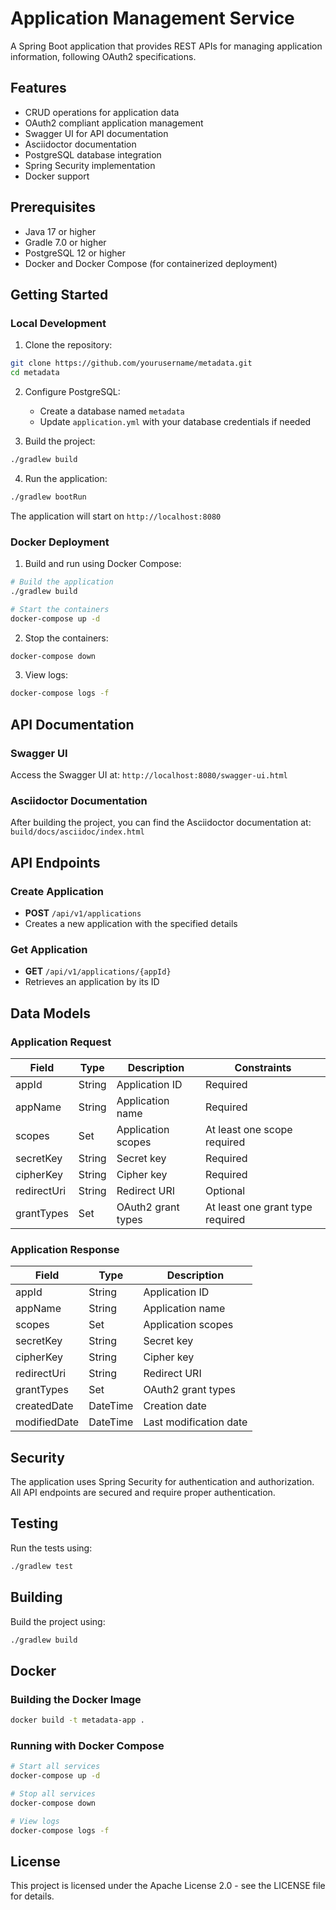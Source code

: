 # Application Management Service

A Spring Boot application that provides REST APIs for managing application information, following OAuth2 specifications.

## Features

- CRUD operations for application data
- OAuth2 compliant application management
- Swagger UI for API documentation
- Asciidoctor documentation
- PostgreSQL database integration
- Spring Security implementation
- Docker support

## Prerequisites

- Java 17 or higher
- Gradle 7.0 or higher
- PostgreSQL 12 or higher
- Docker and Docker Compose (for containerized deployment)

## Getting Started

### Local Development

1. Clone the repository:
```bash
git clone https://github.com/yourusername/metadata.git
cd metadata
```

2. Configure PostgreSQL:
   - Create a database named `metadata`
   - Update `application.yml` with your database credentials if needed

3. Build the project:
```bash
./gradlew build
```

4. Run the application:
```bash
./gradlew bootRun
```

The application will start on `http://localhost:8080`

### Docker Deployment

1. Build and run using Docker Compose:
```bash
# Build the application
./gradlew build

# Start the containers
docker-compose up -d
```

2. Stop the containers:
```bash
docker-compose down
```

3. View logs:
```bash
docker-compose logs -f
```

## API Documentation

### Swagger UI
Access the Swagger UI at: `http://localhost:8080/swagger-ui.html`

### Asciidoctor Documentation
After building the project, you can find the Asciidoctor documentation at:
`build/docs/asciidoc/index.html`

## API Endpoints

### Create Application
- **POST** `/api/v1/applications`
- Creates a new application with the specified details

### Get Application
- **GET** `/api/v1/applications/{appId}`
- Retrieves an application by its ID

## Data Models

### Application Request
| Field | Type | Description | Constraints |
|-------|------|-------------|-------------|
| appId | String | Application ID | Required |
| appName | String | Application name | Required |
| scopes | Set<String> | Application scopes | At least one scope required |
| secretKey | String | Secret key | Required |
| cipherKey | String | Cipher key | Required |
| redirectUri | String | Redirect URI | Optional |
| grantTypes | Set<String> | OAuth2 grant types | At least one grant type required |

### Application Response
| Field | Type | Description |
|-------|------|-------------|
| appId | String | Application ID |
| appName | String | Application name |
| scopes | Set<String> | Application scopes |
| secretKey | String | Secret key |
| cipherKey | String | Cipher key |
| redirectUri | String | Redirect URI |
| grantTypes | Set<String> | OAuth2 grant types |
| createdDate | DateTime | Creation date |
| modifiedDate | DateTime | Last modification date |

## Security

The application uses Spring Security for authentication and authorization. All API endpoints are secured and require proper authentication.

## Testing

Run the tests using:
```bash
./gradlew test
```

## Building

Build the project using:
```bash
./gradlew build
```

## Docker

### Building the Docker Image
```bash
docker build -t metadata-app .
```

### Running with Docker Compose
```bash
# Start all services
docker-compose up -d

# Stop all services
docker-compose down

# View logs
docker-compose logs -f
```

## License

This project is licensed under the Apache License 2.0 - see the LICENSE file for details. 